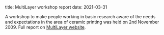 title: MultiLayer workshop report
date: 2021-03-31

A workshop to make people working in basic research aware of the needs and expectations in the area of ceramic printing was held on 2nd November 2009. Full report on [MultiLayer website]( http://multilayer.4m-association.org/node/49).